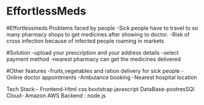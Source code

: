 # EffortlessMeds

#Effortlessmeds
Problems faced by people
-Sick people have to travel to so many pharmacy shops to get medicines after showing to doctor.
-Risk of cross infection because of infected people roaming in markets

#Solution
-upload your prescription and your address details
-select payment method
-nearest pharmacy can get the medicines delivered

#Other features
-fruits,vegetables and ration delivery for sick people
-Online doctor appointments
-Ambulance booking
-Nearest hospital location

Tech Stack:-
Frontend-Html css bootstrap javascript
DataBase-postresSQl
Cloud- Amazon AWS
Backend : node.js


